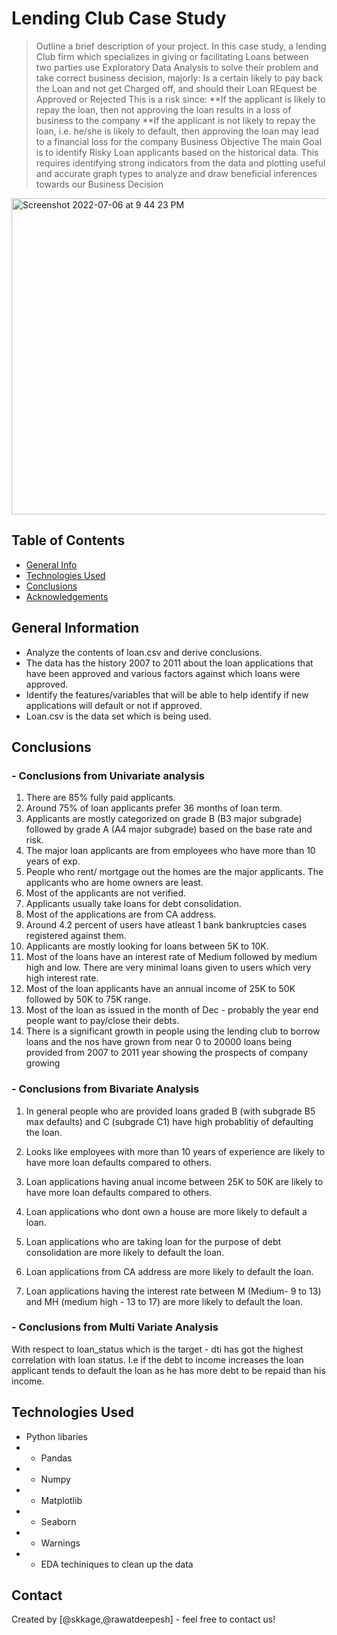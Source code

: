 # Lending Club Case Study
> Outline a brief description of your project.
In this case study, a lending Club firm which specializes in giving or facilitating Loans between two parties use Exploratory Data Analysis to solve their problem and take correct business decision, majorly:
Is a certain likely to pay back the Loan and not get Charged off, and should their Loan REquest be Approved or Rejected
This is a risk since:
**If the applicant is likely to repay the loan, then not approving the loan results in a loss of business to the company
**If the applicant is not likely to repay the loan, i.e. he/she is likely to default, then approving the loan may lead to a financial loss for the company
Business Objective
The main Goal is to identify Risky Loan applicants based on the historical data. This requires identifying strong indicators from the data and plotting useful and accurate graph types to analyze and draw beneficial inferences towards our Business Decision

<img width="506" alt="Screenshot 2022-07-06 at 9 44 23 PM" src="https://user-images.githubusercontent.com/108140522/177596507-ac490684-7452-4e93-8831-8d4ea5def753.png">


## Table of Contents
* [General Info](#general-information)
* [Technologies Used](#technologies-used)
* [Conclusions](#conclusions)
* [Acknowledgements](#acknowledgements)

<!-- You can include any other section that is pertinent to your problem -->

## General Information
- Analyze the contents of loan.csv and derive conclusions.
- The data has the history 2007 to 2011 about the loan applications that have been approved and various factors against which loans were approved.
- Identify the features/variables that will be able to help identify if new applications will default or not if approved.
- Loan.csv is the data set which is being used.

<!-- You don't have to answer all the questions - just the ones relevant to your project. -->

## Conclusions
### - Conclusions from Univariate analysis

1. There are 85% fully paid applicants.
2. Around 75% of loan applicants prefer 36 months of loan term.
3. Applicants are mostly categorized on grade B (B3 major subgrade) followed by grade A (A4 major subgrade) based on the base rate and risk.
4. The major loan applicants are from employees who have more than 10 years of exp.
5. People who rent/ mortgage out the homes are the major applicants. The applicants who are home owners are least.
6. Most of the applicants are not verified.
7. Applicants usually take loans for debt consolidation.
8. Most of the applications are from CA address.
9. Around 4.2 percent of users have atleast 1 bank bankruptcies cases registered against them.
10. Applicants are mostly looking for loans between 5K to 10K.
11. Most of the loans have an interest rate of Medium followed by medium high and low. There are very minimal loans given to users which very high interest rate.
12. Most of the loan applicants have an annual income of 25K to 50K followed by 50K to 75K range.
13. Most of the loan as issued in the month of Dec - probably the year end people want to pay/close their debts.
14. There is a significant growth in people using the lending club to borrow loans and the nos have grown from near 0 to 20000 loans being provided from 2007 to  2011 year showing the prospects of company growing


### - Conclusions from Bivariate Analysis

1. In general people who are provided loans graded B (with subgrade B5 max defaults) and C (subgrade C1) have high probablitiy of defaulting the loan.

2. Looks like employees with more than 10 years of experience are likely to have more loan defaults compared to others.

3. Loan applications having anual income between 25K to 50K are likely to have more loan defaults compared to others. 

4. Loan applications who dont own a house are more likely to default a loan.

5. Loan applications who are taking loan for the purpose of debt consolidation are more likely to default the loan.

6. Loan applications from CA address are more  likely to default the loan.

7. Loan applications having the interest rate between M (Medium- 9 to 13) and MH (medium high - 13 to 17) are more  likely to default the loan.

### - Conclusions from Multi Variate Analysis

With respect to loan_status which is the target - dti has got the highest correlation with loan status. I.e if the debt to income increases the loan applicant tends to default the loan as he has more debt to be repaid than his income.

<!-- You don't have to answer all the questions - just the ones relevant to your project. -->


## Technologies Used
- Python libaries
- - Pandas
- - Numpy
- - Matplotlib
- - Seaborn
- - Warnings
- - EDA techiniques to clean up the data

<!-- As the libraries versions keep on changing, it is recommended to mention the version of library used in this project -->




## Contact
Created by [@skkage,@rawatdeepesh] - feel free to contact us!

